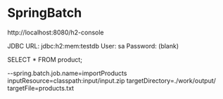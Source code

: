 # SpringBatch

http://localhost:8080/h2-console

JDBC URL: jdbc:h2:mem:testdb
User: sa
Password: (blank)

SELECT * FROM product;

--spring.batch.job.name=importProducts inputResource=classpath:input/input.zip targetDirectory=./work/output/ targetFile=products.txt

